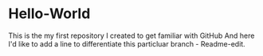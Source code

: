 # Hello-World
This is the my first repository I created to get familiar with GitHub
And here I'd like to add a line to differentiate this particluar branch - Readme-edit.
